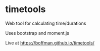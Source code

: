 # timetools
Web tool for calculating time/durations

Uses bootstrap and moment.js

Live at https://boffman.github.io/timetools/
